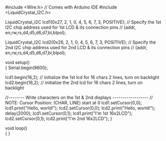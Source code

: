 #include <Wire.h>  // Comes with Arduino IDE
#include <LiquidCrystal_I2C.h>

LiquidCrystal_I2C lcd1(0x27, 2, 1, 0, 4, 5, 6, 7, 3, POSITIVE); 
// Specify the 1st I2C chip address used for 1st LCD & its connection pins
// (addr, en,rw,rs,d4,d5,d6,d7,bl,blpol);

LiquidCrystal_I2C lcd2(0x26, 2, 1, 0, 4, 5, 6, 7, 3, POSITIVE); 
// Specify the 2nd I2C chip address used for 2nd LCD & its connection pins
// (addr, en,rw,rs,d4,d5,d6,d7,bl,blpol);


void setup()   
{
  Serial.begin(9600);

  lcd1.begin(16,2);   // initialize the 1st lcd for 16 chars 2 lines, turn on backlight
  lcd2.begin(16,2);   // initialize the 2nd lcd for 16 chars 2 lines, turn on backlight

//-------- Write characters on the 1st & 2nd displays ------------------
 // NOTE: Cursor Position: (CHAR, LINE) start at 0 
  lcd1.setCursor(0,0);
  lcd1.print("Hello, world!");
  lcd2.setCursor(0,0);
  lcd2.print("Hello, world!");
  delay(2000);
  lcd1.setCursor(0,1);
  lcd1.print("I'm 1st 16x2LCD");
  lcd2.setCursor(0,1); 
  lcd2.print("I'm 2nd 16x2LCD");
}


void loop()   
{
 }

